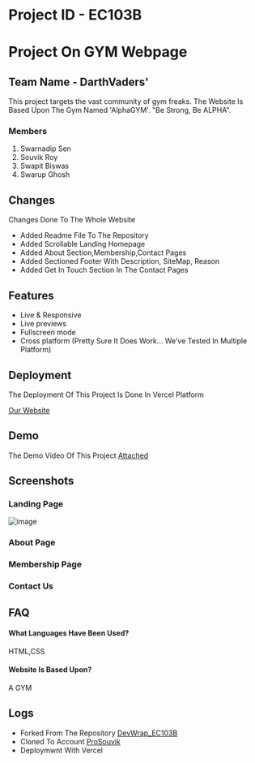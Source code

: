 
# Project ID - EC103B
# Project On GYM Webpage
## Team Name - DarthVaders'
This project targets the vast community of gym freaks. The Website Is Based Upon The Gym Named 'AlphaGYM'. "Be Strong, Be ALPHA". 


### Members
1. Swarnadip Sen
2. Souvik Roy
3. Swapit Biswas
4. Swarup Ghosh

## Changes
Changes Done To The Whole Website
- Added Readme File To The Repository  
- Added Scrollable Landing Homepage
- Added About Section,Membership,Contact Pages
- Added Sectioned Footer With Description, SiteMap, Reason
- Added Get In Touch Section In The Contact Pages
## Features

- Live & Responsive
- Live previews
- Fullscreen mode
- Cross platform (Pretty Sure It Does Work... We've Tested In Multiple Platform)


## Deployment

The Deployment Of This Project Is Done In Vercel Platform


  [Our Website](https://darth-vaders-ec-103-b.vercel.app/)


## Demo

The Demo Video Of This Project
[Attached](https://www.youtube.com/watch?v=itySUUZsz0g&t=1s)


## Screenshots

### Landing Page
![image](https://iili.io/JMp4tx2.png)
[](https://freeimage.host/i/JMp4tx2)
[](https://freeimage.host/i/JMp4DVS)
### About Page
[](https://freeimage.host/i/JMp4bi7)
[](https://freeimage.host/i/JMp69Uu)
[](https://freeimage.host/i/JMp4yle)
###  Membership Page
[](https://freeimage.host/i/JMp6dRj)
[](https://freeimage.host/i/JMp6JHb)
### Contact Us
[](https://freeimage.host/i/JMp62Ox)
[](https://freeimage.host/i/JMp63DQ)
[](https://freeimage.host/i/JMp6KxV)

## FAQ

#### What Languages Have Been Used?

HTML,CSS

#### Website Is Based Upon?

A GYM


## Logs
- Forked From The Repository
[DevWrap_EC103B](https://github.com/SC-ECE/DevWrap_EC103B)
- Cloned To Account
[ProSouvik](https://github.com/ProSouvik)
- Deploymwnt With Vercel